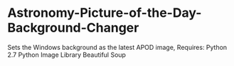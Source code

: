 Astronomy-Picture-of-the-Day-Background-Changer
===============================================

Sets the Windows background as the latest APOD image, 
Requires:
Python 2.7
Python Image Library
Beautiful Soup
